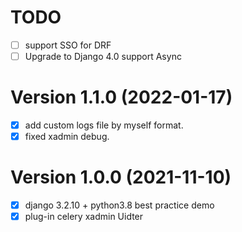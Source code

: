 # TODO 
- [ ] support SSO for DRF
- [ ] Upgrade to Django 4.0 support Async

# Version 1.1.0 (2022-01-17)
- [x] add custom logs file by myself format.
- [x] fixed xadmin debug.

# Version 1.0.0 (2021-11-10)
- [x] django 3.2.10 + python3.8 best practice demo
- [x] plug-in celery xadmin Uidter
